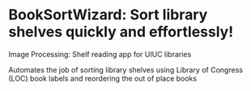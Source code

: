 # BookSortWizard: Sort library shelves quickly and effortlessly!


Image Processing: Shelf reading app for UIUC libraries

Automates the job of sorting library shelves using Library of Congress (LOC) book labels and reordering the out of place books
